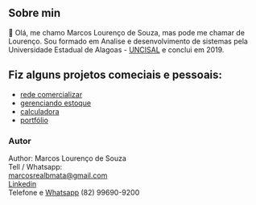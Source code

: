 ## Sobre min
 👋 Olá, me chamo Marcos Lourenço de Souza, mas pode me chamar de Lourenço. Sou formado em Analise e desenvolvimento de sistemas pela Universidade Estadual de Alagoas - [UNCISAL](https://www.uncisal.edu.br/) e conclui em 2019.


## Fiz alguns projetos comeciais e pessoais:
* [rede comercializar](https://rede.lourencoautopecas.com.br/)
* [gerenciando estoque](https://estoque-junto.lourencoautopecas.com.br/paginas/pdv.php)
* [calculadora](https://calculadora.lourencoautopecas.com.br/)
* [portfólio](https://portfolio.lourencoautopecas.com.br/)


### Autor
Author: Marcos Lourenço de Souza    
Tell / Whatsapp:   
marcosrealbmata@gmail.com   
[Linkedin](https://www.linkedin.com/in/marcos-louren%C3%A7o-20a041141/)     
Telefone e [Whatsapp](https://api.whatsapp.com/send?1=pt_BR&phone=5582996909200) (82) 99690-9200  


